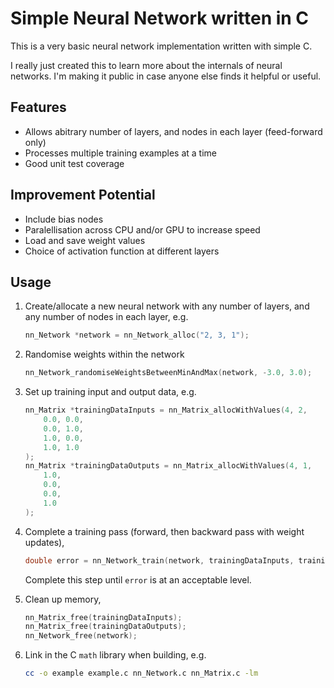 # Simple Neural Network written in C

This is a very basic neural network implementation written with simple C.

I really just created this to learn more about the internals of neural networks.
I'm making it public in case anyone else finds it helpful or useful.


## Features

- Allows abitrary number of layers, and nodes in each layer (feed-forward only)
- Processes multiple training examples at a time
- Good unit test coverage


## Improvement Potential

- Include bias nodes
- Paralellisation across CPU and/or GPU to increase speed
- Load and save weight values
- Choice of activation function at different layers


## Usage

1. Create/allocate a new neural network with any number of layers, and any number of nodes in each layer, e.g.

	``` C
	nn_Network *network = nn_Network_alloc("2, 3, 1");
	```

1. Randomise weights within the network

	``` C
	nn_Network_randomiseWeightsBetweenMinAndMax(network, -3.0, 3.0);
	```

1. Set up training input and output data, e.g.

	``` C
	nn_Matrix *trainingDataInputs = nn_Matrix_allocWithValues(4, 2,
		0.0, 0.0,
		0.0, 1.0,
		1.0, 0.0,
		1.0, 1.0
	);
	nn_Matrix *trainingDataOutputs = nn_Matrix_allocWithValues(4, 1,
		1.0,
		0.0,
		0.0,
		1.0
	);
	```

1. Complete a training pass (forward, then backward pass with weight updates),

	``` C
	double error = nn_Network_train(network, trainingDataInputs, trainingDataOutputs, 0.3);
	```

	Complete this step until `error` is at an acceptable level.

1. Clean up memory,

	``` C
	nn_Matrix_free(trainingDataInputs);
	nn_Matrix_free(trainingDataOutputs);
	nn_Network_free(network);
	```

6. Link in the C `math` library when building, e.g.

	``` sh
	cc -o example example.c nn_Network.c nn_Matrix.c -lm
	```
